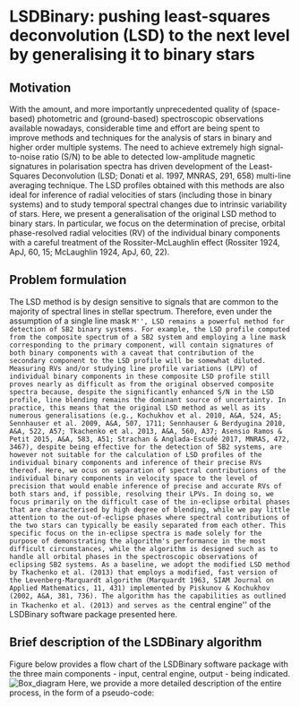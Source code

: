 # LSDBinary: pushing least-squares deconvolution (LSD) to the next level by generalising it to binary stars

## Motivation
With the amount, and more importantly unprecedented quality of (space-based) photometric and (ground-based) spectroscopic observations available nowadays, considerable time and effort are being spent to improve methods and techniques for the analysis of stars in binary and higher order multiple systems. The need to achieve extremely high signal-to-noise ratio (S/N) to be able to detected low-amplitude magnetic signatures in polarisation spectra has driven development of the Least-Squares Deconvolution (LSD; Donati et al. 1997, MNRAS, 291, 658) multi-line averaging technique. The LSD profiles obtained with this methods are also ideal for inference of radial velocities of stars (including those in binary systems) and to study temporal spectral changes due to intrinsic variability of stars. Here, we present a generalisation of the original LSD method to binary stars. In particular, we focus on the determination of precise, orbital phase-resolved radial velocities (RV) of the individual binary components with a careful treatment of the Rossiter-McLaughlin effect (Rossiter 1924, ApJ, 60, 15; McLaughlin 1924, ApJ, 60, 22).
## Problem formulation
The LSD method is by design sensitive to signals that are common to the majority of spectral lines in stellar spectrum. Therefore, even under the assumption of a single line mask ``M'', LSD remains a powerful method for detection of SB2 binary systems. For example, the LSD profile computed from the composite spectrum of a SB2 system and employing a line mask corresponding to the primary component, will contain signatures of both binary components with a caveat that contribution of the secondary component to the LSD profile will be somewhat diluted. Measuring RVs and/or studying line profile variations (LPV) of individual binary components in these composite LSD profile still proves nearly as difficult as from the original observed composite spectra because, despite the significantly enhanced S/N in the LSD profile, line blending remains the dominant source of uncertainty. In practice, this means that the original LSD method as well as its numerous generalisations (e.g., Kochukhov et al. 2010, A&A, 524, A5; Sennhauser et al. 2009, A&A, 507, 1711; Sennhauser & Berdyugina 2010, A&A, 522, A57; Tkachenko et al. 2013, A&A, 560, A37; Asensio Ramos & Petit 2015, A&A, 583, A51; Strachan & Anglada-Escudé 2017, MNRAS, 472, 3467), despite being effective for the detection of SB2 systems, are however not suitable for the calculation of LSD profiles of the individual binary components and inference of their precise RVs thereof.
Here, we ocus on separation of spectral contributions of the individual binary components in velocity space to the level of precision that would enable inference of precise and accurate RVs of both stars and, if possible, resolving their LPVs. In doing so, we focus primarily on the difficult case of the in-eclipse orbital phases that are characterised by high degree of blending, while we pay little attention to the out-of-eclipse phases where spectral contributions of the two stars can typically be easily separated from each other. This specific focus on the in-eclipse spectra is made solely for the purpose of demonstrating the algorithm's performance in the most difficult circumstances, while the algorithm is designed such as to handle all orbital phases in the spectroscopic observations of eclipsing SB2 systems. As a baseline, we adopt the modified LSD method by Tkachenko et al. (2013) that employs a modified, fast version of the Levenberg-Marquardt algorithm (Marquardt 1963, SIAM Journal on Applied Mathematics, 11, 431) implemented by Piskunov & Kochukhov (2002, A&A, 381, 736). The algorithm has the capabilities as outlined in Tkachenko et al. (2013) and serves as the ``central engine'' of the LSDBinary software package presented here.
## Brief description of the LSDBinary algorithm
Figure below provides a flow chart of the LSDBinary software package with the three main components - input, central engine, output - being indicated.
![Box_diagram](https://user-images.githubusercontent.com/19326373/181260427-b940b29e-8b1d-4918-b09e-a2a9d9b2da6e.jpeg)
Here, we provide a more detailed description of the entire process, in the form of a pseudo-code:
